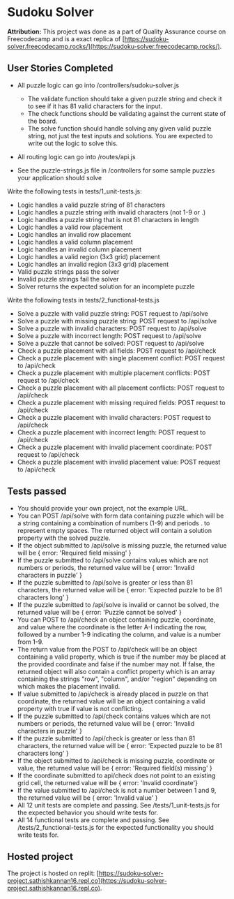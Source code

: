 # Sudoku Solver

**Attribution:** This project was done as a part of Quality Assurance course on Freecodecamp and is a exact replica of [https://sudoku-solver.freecodecamp.rocks/](https://sudoku-solver.freecodecamp.rocks/).


## User Stories Completed

- All puzzle logic can go into /controllers/sudoku-solver.js
    - The validate function should take a given puzzle string and check it to see if it has 81 valid characters for the input.
    - The check functions should be validating against the current state of the board.
    - The solve function should handle solving any given valid puzzle string, not just the test inputs and solutions. You are expected to write out the logic to solve this.

- All routing logic can go into /routes/api.js
- See the puzzle-strings.js file in /controllers for some sample puzzles your application should solve


Write the following tests in tests/1_unit-tests.js:

- Logic handles a valid puzzle string of 81 characters
- Logic handles a puzzle string with invalid characters (not 1-9 or .)
- Logic handles a puzzle string that is not 81 characters in length
- Logic handles a valid row placement
- Logic handles an invalid row placement
- Logic handles a valid column placement
- Logic handles an invalid column placement
- Logic handles a valid region (3x3 grid) placement
- Logic handles an invalid region (3x3 grid) placement
- Valid puzzle strings pass the solver
- Invalid puzzle strings fail the solver
- Solver returns the expected solution for an incomplete puzzle


Write the following tests in tests/2_functional-tests.js

- Solve a puzzle with valid puzzle string: POST request to /api/solve
- Solve a puzzle with missing puzzle string: POST request to /api/solve
- Solve a puzzle with invalid characters: POST request to /api/solve
- Solve a puzzle with incorrect length: POST request to /api/solve
- Solve a puzzle that cannot be solved: POST request to /api/solve
- Check a puzzle placement with all fields: POST request to /api/check
- Check a puzzle placement with single placement conflict: POST request to /api/check
- Check a puzzle placement with multiple placement conflicts: POST request to /api/check
- Check a puzzle placement with all placement conflicts: POST request to /api/check
- Check a puzzle placement with missing required fields: POST request to /api/check
- Check a puzzle placement with invalid characters: POST request to /api/check
- Check a puzzle placement with incorrect length: POST request to /api/check
- Check a puzzle placement with invalid placement coordinate: POST request to /api/check
- Check a puzzle placement with invalid placement value: POST request to /api/check

## Tests passed

- You should provide your own project, not the example URL.
- You can POST /api/solve with form data containing puzzle which will be a string containing a combination of numbers (1-9) and periods . to represent empty spaces. The returned object will contain a solution property with the solved puzzle.
- If the object submitted to /api/solve is missing puzzle, the returned value will be { error: 'Required field missing' }
- If the puzzle submitted to /api/solve contains values which are not numbers or periods, the returned value will be { error: 'Invalid characters in puzzle' }
- If the puzzle submitted to /api/solve is greater or less than 81 characters, the returned value will be { error: 'Expected puzzle to be 81 characters long' }
- If the puzzle submitted to /api/solve is invalid or cannot be solved, the returned value will be { error: 'Puzzle cannot be solved' }
- You can POST to /api/check an object containing puzzle, coordinate, and value where the coordinate is the letter A-I indicating the row, followed by a number 1-9 indicating the column, and value is a number from 1-9.
- The return value from the POST to /api/check will be an object containing a valid property, which is true if the number may be placed at the provided coordinate and false if the number may not. If false, the returned object will also contain a conflict property which is an array containing the strings "row", "column", and/or "region" depending on which makes the placement invalid.
- If value submitted to /api/check is already placed in puzzle on that coordinate, the returned value will be an object containing a valid property with true if value is not conflicting.
- If the puzzle submitted to /api/check contains values which are not numbers or periods, the returned value will be { error: 'Invalid characters in puzzle' }
- If the puzzle submitted to /api/check is greater or less than 81 characters, the returned value will be { error: 'Expected puzzle to be 81 characters long' }
- If the object submitted to /api/check is missing puzzle, coordinate or value, the returned value will be { error: 'Required field(s) missing' }
- If the coordinate submitted to api/check does not point to an existing grid cell, the returned value will be { error: 'Invalid coordinate'}
- If the value submitted to /api/check is not a number between 1 and 9, the returned value will be { error: 'Invalid value' }
- All 12 unit tests are complete and passing. See /tests/1_unit-tests.js for the expected behavior you should write tests for.
- All 14 functional tests are complete and passing. See /tests/2_functional-tests.js for the expected functionality you should write tests for.



## Hosted project
The project is hosted on replit: [https://sudoku-solver-project.sathishkannan16.repl.co](https://sudoku-solver-project.sathishkannan16.repl.co).

